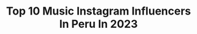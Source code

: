 ---
title: Top 10 Music Instagram Influencers In Peru In 2023
description: >-
  Find top music Instagram influencers in Peru in 2023. Most popular hashtags: #musica #cuarentena #trap.
platform: Instagram
hits: 288
text_top: See the top-rated Instagram profiles on inBeat.
text_bottom: Our search engine aggregates 288 Instagram influencers like this in Peru for you to pitch.
profiles:
  - username: "santymolinab"
    fullname: >-
      Santy Molina
    bio: >-
      Barranquilla, Colombia Cantante de Música Urbana - Actor Ex-participante la Voz Kids 2018 Rey Vallenato #LaFormaEnQueMeBesas Disponible ahora!👇👇👇
    location: "Peru"
    followers: 36439
    engagement: 591
    commentsToLikes: 0.069713
    id: ck6u1mo66mnlf0j71nr3mvdtf
    verified: false
    hashtags: "#felizmartes, #workout, #gym, #8deenero"
  - username: "marianogabrielmartinezok"
    fullname: >-
      Mariano Martinez
    bio: >-
      Cantante, Músico, Compositor, Productor Artístico/ Musical/ Attaque77
    location: "Peru"
    followers: 32207
    engagement: 611
    commentsToLikes: 0.070096
    id: ck15psxy7zhtb0i195hipl26w
    verified: false
    hashtags: "#attaque77, #attaque, #rocknacional, #cuarentenacreativa"
  - username: "shohannamusic"
    fullname: >-
      S H O H A N N A
    bio: >-
      • Cantante Argentina de Musica Urbana • TikTok (+350k)
    location: "Peru"
    followers: 37920
    engagement: 493
    commentsToLikes: 0.070993
    id: ck5qasuy5i2ug0i11yxj3mizp
    verified: false
    hashtags: "#dngteam, #verano2021, #brunenger, #trap"
  - username: "andrealunamusic"
    fullname: >-
      Andrea Luna
    bio: >-
      🎤CANTANTE🎸🇲🇽 MEXICANA F:B ANDREA LUNA MUSIC
    location: "Peru"
    followers: 108192
    engagement: 729
    commentsToLikes: 0.020049
    id: ck0ud6kqfiejb0i19d8dml1uv
    verified: false
    hashtags: "#hastalamielamarga, #youtube, #vasallorarpormi, #mujeresdelregionalmexicano"
  - username: "anaisvivas"
    fullname: >-
      Anais Vivas
    bio: >-
      Cantante venezolana 🇻🇪 • UM Frost School of Music 🙌🏼 • Diseño Floral: @aniskacreations 🌸💕
    location: "Peru"
    followers: 80191
    engagement: 281
    commentsToLikes: 0.059314
    id: ck5ckmr0rx6yq0i11nxusl26p
    verified: true
    hashtags: "#billofrometa, #renatocapriles, #caracas453, #caracas"
  - username: "denissemalebran"
    fullname: >-
      denisse malebran
    bio: >-
      Letras y música. Antípoda ♾ 👇🏼
    location: "Peru"
    followers: 72683
    engagement: 218
    commentsToLikes: 0.049493
    id: ck5pvvqkyjv7u0i11mw1o79g6
    verified: true
    hashtags: "#sincuerpo, #arbol, #hilar, #pedrito"
  - username: "santimundo"
    fullname: >-
      Santiago Ezequiel Mundo
    bio: >-
      Cantante 🇦🇷 Músico ❤ Productor🎹🎶🎸🎤🎛 Música-Teatro 💥 Mis trabajos los podes ver en @santaprod
    location: "Peru"
    followers: 4709
    engagement: 1031
    commentsToLikes: 0.170033
    id: ck5heo77etxzq0i11f9xxdh4k
    verified: false
    hashtags: "#underground, #musica, #casa, #encasa"
  - username: "benelgringo"
    fullname: >-
      Benjamin Lopez Ferrigno
    bio: >-
      📈📉📈📉📈 Bay Area📍👶🏼🇵🇪, 🧔🏻🇺🇸 Traveler 🧳 Tourist 🌎 TeamBrocoli 🥦... Business iQ: spanglishben@gmail.com Music YouTube link:
    location: "Peru"
    followers: 293874
    engagement: 509
    commentsToLikes: 0.018092
    id: ck5ck8dliwcn00i11mr0k9b0q
    verified: true
    hashtags: "#infiel, #vaquero, #peruano, #youtube"
  - username: "ignacioserranob"
    fullname: >-
      Ignacio Serrano
    bio: >-
      Cantante y compositor 📩Social: ignacioserrano@go-talents.com 📩Music: albertocervera@cersa.es Escucha mi nuevo single "4:20" ⭐️⭐️
    location: "Peru"
    followers: 38703
    engagement: 440
    commentsToLikes: 0.038302
    id: ck8szo6b1p41h0j78v1eptusf
    verified: false
    hashtags: "#noquisisteverlo, #yslbeauty, #publi, #whynot"
  - username: "maxiespindola"
    fullname: >-
      Maxi Espindola
    bio: >-
      Cantante, Compositor, Productor Integrante de @mya_musica 🇦🇷 esteban@myamusica.com - ENTRADAS 🎫
    location: "Peru"
    followers: 705212
    engagement: 469
    commentsToLikes: 0.005943
    id: ck5bw0rwukrsy0i110qp4su7s
    verified: true
    hashtags: "#tequieroxeso, #vueltaalmundo, #fuistemia, #nobailopatichallenge"
---